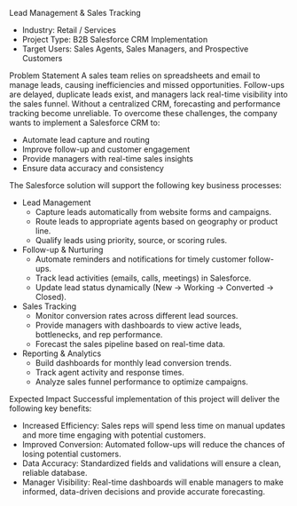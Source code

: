Lead Management & Sales Tracking
* Industry: Retail / Services 
* Project Type: B2B Salesforce CRM Implementation
* Target Users: Sales Agents, Sales Managers, and Prospective Customers


Problem Statement
A sales team relies on spreadsheets and email to manage leads, causing inefficiencies and missed opportunities. Follow-ups are delayed, duplicate leads exist, and managers lack real-time visibility into the sales funnel. Without a centralized CRM, forecasting and performance tracking become unreliable.
To overcome these challenges, the company wants to implement a Salesforce CRM to:
* Automate lead capture and routing
* Improve follow-up and customer engagement
* Provide managers with real-time sales insights
* Ensure data accuracy and consistency


The Salesforce solution will support the following key business processes:
* Lead Management
   * Capture leads automatically from website forms and campaigns.
   * Route leads to appropriate agents based on geography or product line.
   * Qualify leads using priority, source, or scoring rules.
* Follow-up & Nurturing
   * Automate reminders and notifications for timely customer follow-ups.
   * Track lead activities (emails, calls, meetings) in Salesforce.
   * Update lead status dynamically (New → Working → Converted → Closed).
* Sales Tracking
   * Monitor conversion rates across different lead sources.
   * Provide managers with dashboards to view active leads, bottlenecks, and rep performance.
   * Forecast the sales pipeline based on real-time data.
* Reporting & Analytics
   * Build dashboards for monthly lead conversion trends.
   * Track agent activity and response times.
   * Analyze sales funnel performance to optimize campaigns.


   
Expected Impact
Successful implementation of this project will deliver the following key benefits:
* Increased Efficiency: Sales reps will spend less time on manual updates and more time engaging with potential customers.
* Improved Conversion: Automated follow-ups will reduce the chances of losing potential customers.
* Data Accuracy: Standardized fields and validations will ensure a clean, reliable database.
* Manager Visibility: Real-time dashboards will enable managers to make informed, data-driven decisions and provide accurate forecasting.